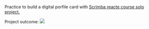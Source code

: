 Practice to build a digital porfile card with <a href="https://www.figma.com/file/IeNeWizUQSCrWPnN5cF1wr/Digital-Business-Card-(Copy)?node-id=0%3A129">Scrimba reacte course solo project.</a>

Project outcome: <img src="./ProjetcOutcome.png">
